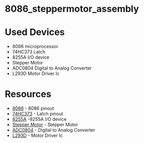 # 8086_steppermotor_assembly
# Used Devices
- 8086 microprocessor
- 74HC373 Latch
- 8255A I/O device
- Stepper Motor
- ADC0804 Digital to Analog Converter
- L293D Motor Driver Ic
# Resources
* [8086] - 8086 pinout
* [74HC373] - Latch pinout
* [8255A] -8255A I/O device
* [Stepper Motor] - Stepper Motor
* [ADC0804] - Digital to Analog Converter
* [L293D] - Motor Driver Ic

 [8086]: <https://www.tutorialspoint.com/microprocessor/microprocessor_8086_pin_configuration.htm>
 [74HC373]: <https://assets.nexperia.com/documents/data-sheet/74HC_HCT373.pdf>
 [8255A]: <https://www.tutorialspoint.com/microprocessor/microprocessor_intel_8255a_programmable_peripheral_interface.htm>
 [Stepper Motor]: <https://www.monolithicpower.com/en/stepper-motors-basics-types-uses>
 [ADC0804]: <https://www.engineersgarage.com/knowledge_share/adc0804-pinout/> 
 [L293D]: <https://components101.com/l293d-pinout-features-datasheet>

